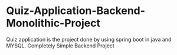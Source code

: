 # Quiz-Application-Backend-Monolithic-Project
Quiz application is the project done by using spring boot in java and MYSQL. Completely Simple Backend Project 
